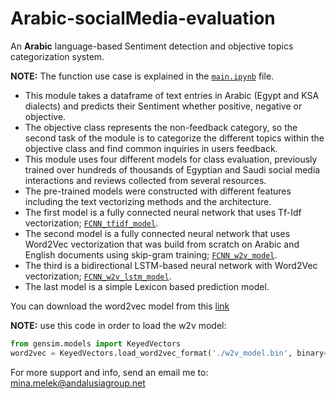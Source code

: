 # Arabic-socialMedia-evaluation
An **Arabic** language-based Sentiment detection and objective topics categorization system.

**NOTE:** The function use case is explained in the [`main.ipynb`](./main.ipynb) file.


*	This module takes a dataframe of text entries in Arabic (Egypt and KSA dialects) and predicts their Sentiment whether positive, negative or objective.
*	The objective class represents the non-feedback category, so the second task of the module is to categorize the different topics within the objective class and find common inquiries in users feedback.
*	This module uses four different models for class evaluation, previously trained over hundreds of thousands of Egyptian and Saudi social media interactions and reviews collected from several resources.
*	The pre-trained models were constructed with different features including the text vectorizing methods and the architecture.
*	The first model is a fully connected neural network that uses Tf-Idf vectorization; [`FCNN_tfidf_model`](./models/FCNN_tfidf_model).
*	The second model is a fully connected neural network that uses Word2Vec vectorization that was build from scratch on Arabic and English documents using skip-gram training; [`FCNN_w2v_model`](./models/FCNN_w2v_model).
*	The third is a bidirectional LSTM-based neural network with Word2Vec vectorization; [`FCNN_w2v_lstm_model`](./models/FCNN_w2v_lstm_model).
*	The last model is a simple Lexicon based prediction model.

You can download the word2vec model from this [link](https://drive.google.com/file/d/1ak7QjRZ0GcFbS-BzCbQU1mkrQEEx_HPr)

**NOTE:** use this code in order to load the w2v model:
```python
from gensim.models import KeyedVectors
word2vec = KeyedVectors.load_word2vec_format('./w2v_model.bin', binary=True)
```

For more support and info, send an email me to: mina.melek@andalusiagroup.net
